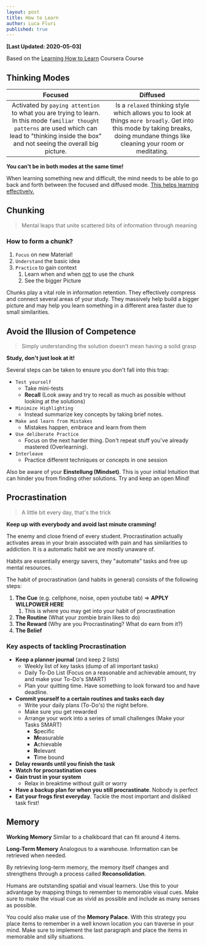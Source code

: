 ```yaml
---
layout: post
title: How to Learn
author: Luca Fluri
published: true
---
```

**[Last Updated: 2020-05-03]**



Based on the [Learning How to Learn](https://www.coursera.org/learn/learning-how-to-learn) Coursera Course



## Thinking Modes

|                           Focused                            |                           Diffused                           |
| :----------------------------------------------------------: | :----------------------------------------------------------: |
| Activated by `paying attention` to what you are trying to learn. In this mode `familiar thought patterns` are used which can lead to "thinking inside the box" and not seeing the overall big picture. | Is a `relaxed` thinking style which allows you to look at things `more broadly`. Get into this mode by taking breaks, doing mundane things like cleaning your room or meditating. |

**You can't be in both modes at the same time!**

When learning something new and difficult, the mind needs to be able to go back and forth between the focused and diffused mode. <u>This helps learning effectively.</u>



## Chunking

> Mental leaps that unite scattered bits of information through meaning

### How to form a chunk?

1. `Focus` on new Material!
2. `Understand` the basic idea
3. `Practice` to gain context
   1. Learn when and when <u>not</u> to use the chunk
   2. See the bigger Picture

Chunks play a vital role in information retention. They effectively compress and connect several areas of your study. They massively help build a bigger picture and may help you learn something in a different area faster due to small similarities.



## Avoid the Illusion of Competence

> Simply understanding the solution doesn't mean having a solid grasp

**Study, don't just look at it!**

Several steps can be taken to ensure you don't fall into this trap:

- `Test yourself`
  - Take mini-tests
  - **Recall** (Look away and try to recall as much as possible without looking at the solutions)
- `Minimize Highlighting`
  - Instead summarize key concepts by taking brief notes.
- `Make and learn from Mistakes`
  - Mistakes happen, embrace and learn from them
- `Use deliberate Practice`
  - Focus on the next harder thing. Don't repeat stuff you've already mastered (Overlearning).
- `Interleave`
  - Practice different techniques or concepts in one session



Also be aware of your **Einstellung (Mindset)**. This is your initial Intuition that can hinder you from finding other solutions. Try and keep an open Mind!



## Procrastination

> A little bit every day, that's the trick

**Keep up with everybody and avoid last minute cramming!**

The enemy and close friend of every student. Procrastination actually activates areas in your brain associated with pain and has similarities to addiction. It is a automatic habit we are mostly unaware of.

Habits are essentially energy savers, they "automate" tasks and free up mental resources.

The habit of procrastination (and habits in general) consists of the following steps:

1. **The Cue** (e.g. cellphone, noise, open youtube tab) => **APPLY WILLPOWER HERE**
   1. This is where you may get into your habit of procrastination
2. **The Routine** (What your zombie brain likes to do)
3. **The Reward** (Why are you Procrastinating? What do earn from it?)
4. **The Belief**



### Key aspects of tackling Procrastination

- **Keep a planner journal** (and keep 2 lists)
  - Weekly list of key tasks (dump of all important tasks)
  - Daily To-Do List (Focus on a reasonable and achievable amount, try and make your To-Do's SMART)
  - Plan your quitting time. Have something to look forward too and have deadline.
- **Commit yourself to a certain routines and tasks each day**
  - Write your daily plans (To-Do's) the night before. 
  - Make sure you get rewarded
  - Arrange your work into a series of small challenges (Make your Tasks SMART)
    - **S**pecific
    - **M**easurable
    - **A**chievable
    - **R**elevant
    - **T**ime bound
- **Delay rewards until you finish the task**
- **Watch for procrastination cues**
- **Gain trust in your system**
  - Relax in breaktime without guilt or worry
- **Have a backup plan for when you still procrastinate**. Nobody is perfect
- **Eat your frogs first everyday**. Tackle the most important and disliked task first!



## Memory

**Working Memory** Similar to a chalkboard that can fit around 4 items.

**Long-Term Memory** Analogous to a warehouse. Information can be retrieved when needed.

By retrieving long-term memory, the memory itself changes and strengthens through a process called **Reconsolidation**.

Humans are outstanding spatial and visual learners. Use this to your advantage by mapping things to remember to memorable visual cues. Make sure to make the visual cue as vivid as possible and include as many senses as possible.

You could also make use of the **Memory Palace**. With this strategy you place items to remember in a well known location you can traverse in your mind. Make sure to implement the last paragraph and place the items in memorable and silly situations.







